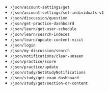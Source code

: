 * `/json/account-settings/get`
* `/json/account-settings/set-individuals-v1`
* `/json/discussion/question`
* `/json/get-practice-dashboard`
* `/json/learn/get-user-schedule`
* `/json/learn/search-indexes`
* `/json/learn/update-content-visit`
* `/json/login`
* `/json/my-discussion/search`
* `/json/notifications/clear-unseen`
* `/json/practice/score`
* `/json/practice/update`
* `/json/study/GetStudyNotifications`
* `/json/study/get-exam-dashboard`
* `/json/study/get/section-or-content`
